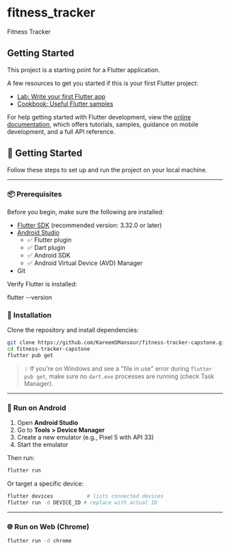 # fitness_tracker

Fitness Tracker

## Getting Started

This project is a starting point for a Flutter application.

A few resources to get you started if this is your first Flutter project:

- [Lab: Write your first Flutter app](https://docs.flutter.dev/get-started/codelab)
- [Cookbook: Useful Flutter samples](https://docs.flutter.dev/cookbook)

For help getting started with Flutter development, view the
[online documentation](https://docs.flutter.dev/), which offers tutorials,
samples, guidance on mobile development, and a full API reference.

## 🔧 Getting Started

Follow these steps to set up and run the project on your local machine.

---

### 📦 Prerequisites

Before you begin, make sure the following are installed:

- [Flutter SDK](https://docs.flutter.dev/get-started/install) (recommended version: 3.32.0 or later)
- [Android Studio](https://developer.android.com/studio)
  - ✅ Flutter plugin
  - ✅ Dart plugin
  - ✅ Android SDK
  - ✅ Android Virtual Device (AVD) Manager
- Git

Verify Flutter is installed:

flutter --version
### 🚀 Installation

Clone the repository and install dependencies:

```bash
git clone https://github.com/KareemSMansour/fitness-tracker-capstone.git
cd fitness-tracker-capstone
flutter pub get
````

> 💡 If you're on Windows and see a "file in use" error during `flutter pub get`, make sure no `dart.exe` processes are running (check Task Manager).

---

### 📱 Run on Android

1. Open **Android Studio**
2. Go to **Tools > Device Manager**
3. Create a new emulator (e.g., Pixel 5 with API 33)
4. Start the emulator

Then run:

```bash
flutter run
```

Or target a specific device:

```bash
flutter devices           # lists connected devices
flutter run -d DEVICE_ID # replace with actual ID
```

---

### 🌐 Run on Web (Chrome)

```bash
flutter run -d chrome
```




